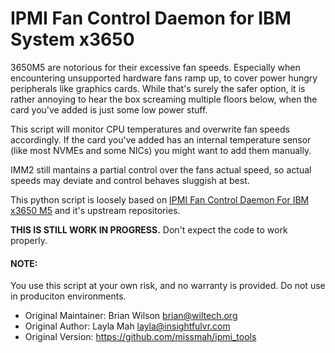 # IPMI Fan Control Daemon for IBM System x3650
  3650M5 are notorious for their excessive fan speeds. Especially when encountering unsupported hardware fans ramp up, to cover power hungry peripherals like graphics cards. While that's surely the safer option, it is rather annoying to hear the box screaming multiple floors below, when the card you've added is just some low power stuff.
  
  This script will monitor CPU temperatures and overwrite fan speeds accordingly. If the card you've added has an internal temperature sensor (like most NVMEs and some NICs) you might want to add them manually.
  
  IMM2 still mantains a partial control over the fans actual speed, so actual speeds may deviate and control behaves sluggish at best.

  This python script is loosely based on [IPMI Fan Control Daemon For IBM x3650 M5](https://github.com/bubba925/IBM_System_x3650_M5_ipmi_fancontrol-ng) and it's upstream repositories.
  
  **THIS IS STILL WORK IN PROGRESS.** Don't expect the code to work properly.

  #### NOTE: 
  You use this script at your own risk, and no warranty is provided. Do not use in produciton environments.

  * Original Maintainer: Brian Wilson <brian@wiltech.org>
  * Original Author: Layla Mah <layla@insightfulvr.com>
  * Original Version: https://github.com/missmah/ipmi_tools
